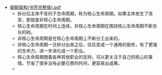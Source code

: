 - [聊聊架构(书签完整版).pdf](note/files/聊聊架构(书签完整版).pdf)
	- 拆分后主体不变的子生命周期，称为核心生命周期。如果主体发生了改变，那就是非核心生命周期。
	- 核心生命周期在时间上连续，非核心生命周期在围绕核心生命周期不断生长的树。
	- 非核心生命周期是在核心生命周期上不断分工出来的。
	- 非核心生命周期一旦拆分出来之后，往往变成一个通用的服务，有了更强的生命力，进一步进化成一个职业。
	- 核心生命周期随着各种其他职业的支持，可以更关注于自己的核心的事情，节省了很多没有必要花费的时间，更容易出成果。
	- 